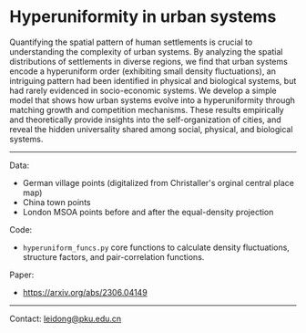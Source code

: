 # Hyperuniformity in urban systems

Quantifying the spatial pattern of human settlements is crucial to understanding the complexity of urban systems. By analyzing the spatial distributions of settlements in diverse regions, we find that urban systems encode a hyperuniform order (exhibiting small density fluctuations), an intriguing pattern had been identified in physical and biological systems, but had rarely evidenced in socio-economic systems. We develop a simple model that shows how urban systems evolve into a hyperuniformity through matching growth and competition mechanisms. These results empirically and theoretically provide insights into the self-organization of cities, and reveal the hidden universality shared among social, physical, and biological systems.

***

Data:
- German village points (digitalized from Christaller's orginal central place map)
- China town points
- London MSOA points before and after the equal-density projection

Code:
- `hyperuniform_funcs.py` core functions to calculate density fluctuations, structure factors, and pair-correlation functions.

Paper:
- https://arxiv.org/abs/2306.04149

***
Contact: leidong@pku.edu.cn
